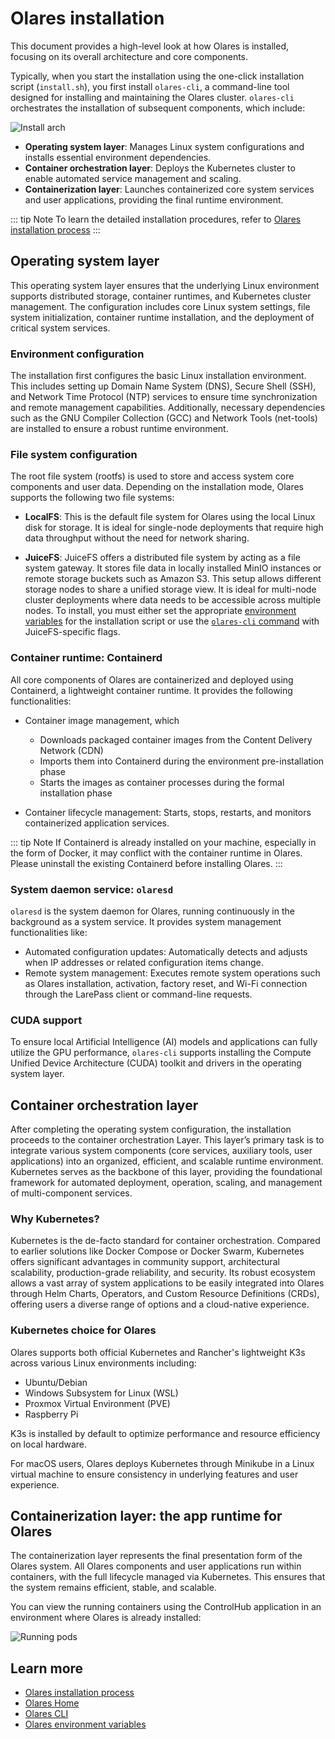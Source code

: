 # Olares installation

This document provides a high-level look at how Olares is installed, focusing on its overall architecture and core components.

Typically, when you start the installation using the one-click installation script (`install.sh`), you first install `olares-cli`, a command-line tool designed for installing and maintaining the Olares cluster. `olares-cli` orchestrates the installation of subsequent components, which include:

![Install arch](/images/developer/install/olares-install.png)

- **Operating system layer**: Manages Linux system configurations and installs essential environment dependencies.
- **Container orchestration layer**: Deploys the Kubernetes cluster to enable automated service management and scaling.
- **Containerization layer**: Launches containerized core system services and user applications, providing the final runtime environment.

::: tip Note
To learn the detailed installation procedures, refer to [Olares installation process](installation-process.md)
:::

## Operating system layer

This operating system layer ensures that the underlying Linux environment supports distributed storage, container runtimes, and Kubernetes cluster management. The configuration includes core Linux system settings, file system initialization, container runtime installation, and the deployment of critical system services.

### Environment configuration

The installation first configures the basic Linux installation environment. This includes setting up Domain Name System (DNS), Secure Shell (SSH), and Network Time Protocol (NTP) services to ensure time synchronization and remote management capabilities. Additionally, necessary dependencies such as the GNU Compiler Collection (GCC) and Network Tools (net-tools) are installed to ensure a robust runtime environment.

### File system configuration

The root file system (rootfs) is used to store and access system core components and user data. Depending on the installation mode, Olares supports the following two file systems:

- **LocalFS**: This is the default file system for Olares using the local Linux disk for storage. It is ideal for single-node deployments that require high data throughput without the need for network sharing.

- **JuiceFS**: JuiceFS offers a distributed file system by acting as a file system gateway. It stores file data in locally installed MinIO instances or remote storage buckets such as Amazon S3. This setup allows different storage nodes to share a unified storage view. It is ideal for multi-node cluster deployments where data needs to be accessible across multiple nodes. To install, you must either set the appropriate [environment variables](environment-variables.md#juicefs) for the installation script or use the [`olares-cli` command](./cli/olares-prepare.md#options) with JuiceFS-specific flags.

### Container runtime: Containerd

All core components of Olares are containerized and deployed using Containerd, a lightweight container runtime. It provides the following functionalities:
- Container image management, which 
    - Downloads packaged container images from the Content Delivery Network (CDN)
    - Imports them into Containerd during the environment pre-installation phase
    - Starts the images as container processes during the formal installation phase

- Container lifecycle management: Starts, stops, restarts, and monitors containerized application services.

::: tip Note
If Containerd is already installed on your machine, especially in the form of Docker, it may conflict with the container runtime in Olares. Please uninstall the existing Containerd before installing Olares.
:::

### System daemon service: `olaresd`

`olaresd` is the system daemon for Olares, running continuously in the background as a system service. It provides system management functionalities like:
- Automated configuration updates: Automatically detects and adjusts when IP addresses or related configuration items change.
- Remote system management: Executes remote system operations such as Olares installation, activation, factory reset, and Wi-Fi connection through the LarePass client or command-line requests.

### CUDA support

To ensure local Artificial Intelligence (AI) models and applications can fully utilize the GPU performance, `olares-cli` supports installing the Compute Unified Device Architecture (CUDA) toolkit and drivers in the operating system layer. 

## Container orchestration layer

After completing the operating system configuration, the installation proceeds to the container orchestration Layer. This layer’s primary task is to integrate various system components (core services, auxiliary tools, user applications) into an organized, efficient, and scalable runtime environment. Kubernetes serves as the backbone of this layer, providing the foundational framework for automated deployment, operation, scaling, and management of multi-component services.

### Why Kubernetes?

 Kubernetes is the de-facto standard for container orchestration. Compared to earlier solutions like Docker Compose or Docker Swarm, Kubernetes offers significant advantages in community support, architectural scalability, production-grade reliability, and security. Its robust ecosystem allows a vast array of system applications to be easily integrated into Olares through Helm Charts, Operators, and Custom Resource Definitions (CRDs), offering users a diverse range of options and a cloud-native experience.

### Kubernetes choice for Olares

Olares supports both official Kubernetes and Rancher's lightweight K3s across various Linux environments including:

- Ubuntu/Debian
- Windows Subsystem for Linux (WSL)
- Proxmox Virtual Environment (PVE)
- Raspberry Pi
  
K3s is installed by default to optimize performance and resource efficiency on local hardware. 

For macOS users, Olares deploys Kubernetes through Minikube in a Linux virtual machine to ensure consistency in underlying features and user experience.

## Containerization layer: the app runtime for Olares

The containerization layer represents the final presentation form of the Olares system. All Olares components and user applications run within containers, with the full lifecycle managed via Kubernetes. This ensures that the system remains efficient, stable, and scalable.

You can view the running containers using the ControlHub application in an environment where Olares is already installed:

![Running pods](/images/developer/install/running-pods.png)


## Learn more

- [Olares installation process](installation-process.md)
- [Olares Home](olares-home.md)
- [Olares CLI](../install/cli/olares-cli.md)
- [Olares environment variables](environment-variables.md)